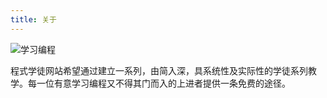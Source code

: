 ```yaml
---
title: 关于
---
```


![学习编程](/coding.jpg)

程式学徒网站希望通过建立一系列，由简入深，具系统性及实际性的学徒系列教学。每一位有意学习编程又不得其门而入的上进者提供一条免费的途径。